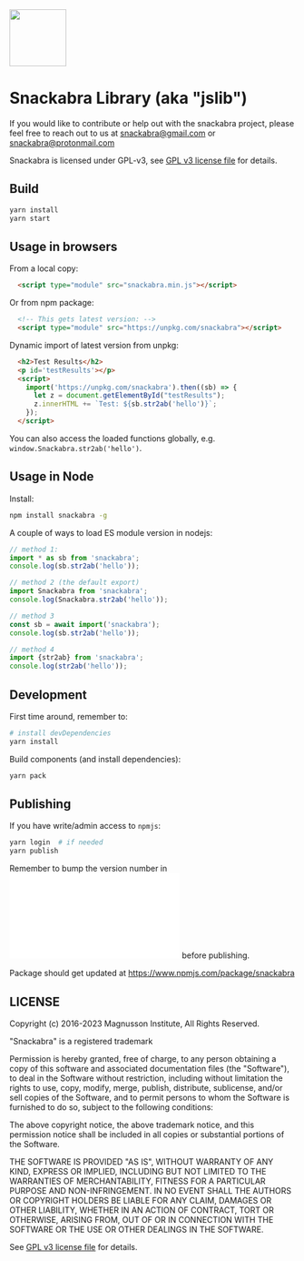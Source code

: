 <img src="https://user-images.githubusercontent.com/844289/156240563-cfa8d1ff-fd55-43d7-a867-e9e7c77d183e.svg" width="100">

# Snackabra Library (aka "jslib")

If you would like to contribute or help out with the snackabra
project, please feel free to reach out to us at <snackabra@gmail.com> or
<snackabra@protonmail.com>

Snackabra is licensed under GPL-v3, see [GPL v3 license
file](LICENSE.md) for details.

## Build

```bash
yarn install
yarn start
```

## Usage in browsers

From a local copy:

```html
  <script type="module" src="snackabra.min.js"></script>
```

Or from npm package:

```html
  <!-- This gets latest version: -->
  <script type="module" src="https://unpkg.com/snackabra"></script>
```

Dynamic import of latest version from unpkg:

```html
  <h2>Test Results</h2>
  <p id='testResults'></p>
  <script>
    import('https://unpkg.com/snackabra').then((sb) => {
      let z = document.getElementById("testResults");
      z.innerHTML += `Test: ${sb.str2ab('hello')}`;
    });
  </script>
```

You can also access the loaded functions globally, e.g. ``window.Snackabra.str2ab('hello')``.

## Usage in Node

Install:

```bash
npm install snackabra -g
```

A couple of ways to load ES module version in nodejs:

```javascript
// method 1:
import * as sb from 'snackabra';
console.log(sb.str2ab('hello'));

// method 2 (the default export)
import Snackabra from 'snackabra';
console.log(Snackabra.str2ab('hello'));

// method 3
const sb = await import('snackabra');
console.log(sb.str2ab('hello'));

// method 4
import {str2ab} from 'snackabra';
console.log(str2ab('hello'));
```

## Development

First time around, remember to:

```bash
# install devDependencies
yarn install
```

Build components (and install dependencies):

```bash
yarn pack
```

## Publishing

If you have write/admin access to ``npmjs``:

```bash
yarn login  # if needed
yarn publish
```

Remember to bump the version number in ![package.json](package.json) before publishing.

Package should get updated at <https://www.npmjs.com/package/snackabra>

## LICENSE

Copyright (c) 2016-2023 Magnusson Institute, All Rights Reserved.

"Snackabra" is a registered trademark

Permission is hereby granted, free of charge, to any person obtaining
a copy of this software and associated documentation files (the
"Software"), to deal in the Software without restriction, including
without limitation the rights to use, copy, modify, merge, publish,
distribute, sublicense, and/or sell copies of the Software, and to
permit persons to whom the Software is furnished to do so, subject to
the following conditions:

The above copyright notice, the above trademark notice, and this
permission notice shall be included in all copies or substantial
portions of the Software.

THE SOFTWARE IS PROVIDED "AS IS", WITHOUT WARRANTY OF ANY KIND,
EXPRESS OR IMPLIED, INCLUDING BUT NOT LIMITED TO THE WARRANTIES OF
MERCHANTABILITY, FITNESS FOR A PARTICULAR PURPOSE AND
NON-INFRINGEMENT. IN NO EVENT SHALL THE AUTHORS OR COPYRIGHT HOLDERS BE
LIABLE FOR ANY CLAIM, DAMAGES OR OTHER LIABILITY, WHETHER IN AN ACTION
OF CONTRACT, TORT OR OTHERWISE, ARISING FROM, OUT OF OR IN CONNECTION
WITH THE SOFTWARE OR THE USE OR OTHER DEALINGS IN THE SOFTWARE.

See [GPL v3 license file](LICENSE.md) for details.
